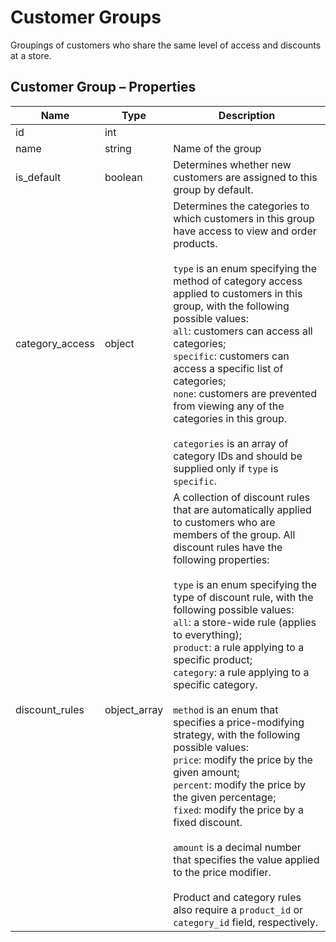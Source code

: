 # <span class="jumptarget"> Customer Groups </span>

Groupings of customers who share the same level of access and discounts at a store.

## <span class="jumptarget"> Customer Group – Properties </span>

| Name | Type | Description |
| --- | --- | --- |
| id | int | |
| name | string | Name of the group |
| is_default | boolean | Determines whether new customers are assigned to this group by default. |
| category_access | object | Determines the categories to which customers in this group have access to view and order products.<br><br> `type` is an enum specifying the method of category access applied to customers in this group, with the following possible values:<br> `all`: customers can access all categories;<br> `specific`: customers can access a specific list of categories;<br> `none`: customers are prevented from viewing any of the categories in this group.<br><br> `categories` is an array of category IDs and should be supplied only if `type` is `specific`. |
| discount_rules | object_array | A collection of discount rules that are automatically applied to customers who are members of the group. All discount rules have the following properties:<br><br> `type` is an enum specifying the type of discount rule, with the following possible values:<br> `all`: a store-wide rule (applies to everything);<br> `product`: a rule applying to a specific product;<br> `category`: a rule applying to a specific category.<br><br> `method` is an enum that specifies a price-modifying strategy, with the following possible values:<br> `price`: modify the price by the given amount;<br> `percent`: modify the price by the given percentage;<br> `fixed`: modify the price by a fixed discount.<br><br> `amount` is a decimal number that specifies the value applied to the price modifier.<br><br> Product and category rules also require a `product_id` or `category_id` field, respectively. |
